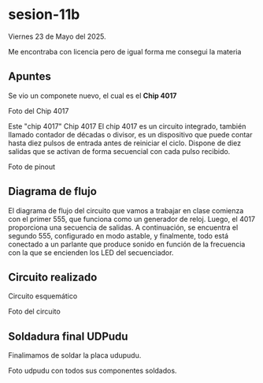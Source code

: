 # sesion-11b

Viernes 23 de Mayo del 2025.


Me encontraba con licencia pero de igual forma me consegui la materia
## Apuntes

Se vio un componete nuevo, el cual es el **Chip 4017**

Foto del Chip 4017



Este "chip 4017" Chip 4017
El chip 4017 es un circuito integrado, también llamado contador de décadas o divisor, es un dispositivo que puede contar hasta diez pulsos de entrada antes de reiniciar el ciclo. Dispone de diez salidas que se activan de forma secuencial con cada pulso recibido.

Foto de pinout


## Diagrama de flujo

El diagrama de flujo del circuito que vamos a trabajar en clase comienza con el primer 555, que funciona como un generador de reloj. Luego, el 4017 proporciona una secuencia de salidas. A continuación, se encuentra el segundo 555, configurado en modo astable, y finalmente, todo está conectado a un parlante que produce sonido en función de la frecuencia con la que se encienden los LED del secuenciador.


## Circuito realizado

Circuito esquemático

Foto del circuito

## Soldadura final UDPudu
Finalimamos de soldar la placa udupudu.

Foto udpudu con todos sus componentes soldados.
